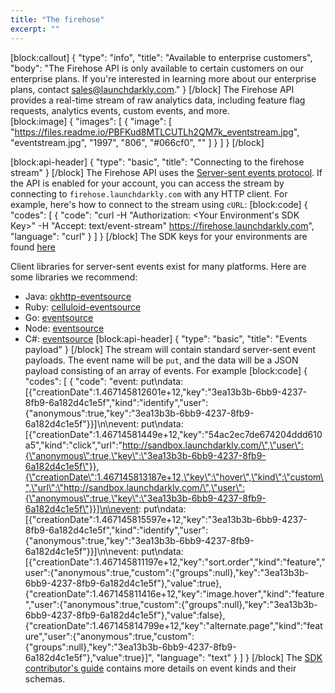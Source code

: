 ```yaml
---
title: "The firehose"
excerpt: ""
---
```

[block:callout]
{
  "type": "info",
  "title": "Available to enterprise customers",
  "body": "The Firehose API is only available to certain customers on our enterprise plans. If you're interested in learning more about our enterprise plans, contact [sales@launchdarkly.com](mailto:sales@launchdarkly.com?Subject=Firehose)."
}
[/block]
The Firehose API provides a real-time stream of raw analytics data, including feature flag requests, analytics events, custom events, and more.  
[block:image]
{
  "images": [
    {
      "image": [
        "https://files.readme.io/PBFKud8MTLCUTLh2QM7k_eventstream.jpg",
        "eventstream.jpg",
        "1997",
        "806",
        "#066cf0",
        ""
      ]
    }
  ]
}
[/block]

[block:api-header]
{
  "type": "basic",
  "title": "Connecting to the firehose stream"
}
[/block]
The Firehose API uses the [Server-sent events protocol](https://en.wikipedia.org/wiki/Server-sent_events). If the API is enabled for your account, you can access the stream by connecting to `firehose.launchdarkly.com` with any HTTP client. For example, here's how to connect to the stream using `cURL`:
[block:code]
{
  "codes": [
    {
      "code": "curl -H \"Authorization: <Your Environment's SDK Key>\" -H \"Accept: text/event-stream\" https://firehose.launchdarkly.com",
      "language": "curl"
    }
  ]
}
[/block]
The SDK keys for your environments are found [here](https://app.launchdarkly.com/settings#/projects)

Client libraries for server-sent events exist for many platforms. Here are some libraries we recommend:

* Java: [okhttp-eventsource](https://github.com/launchdarkly/okhttp-eventsource)
* Ruby: [celluloid-eventsource](https://github.com/launchdarkly/celluloid-eventsource)
* Go: [eventsource](https://github.com/launchdarkly/eventsource)
* Node: [eventsource](https://github.com/aslakhellesoy/eventsource)
* C#: [eventsource](https://github.com/launchdarkly/dotnet-eventsource)
[block:api-header]
{
  "type": "basic",
  "title": "Events payload"
}
[/block]
The stream will contain standard server-sent event payloads. The event name will be `put`, and the data will be a JSON payload consisting of an array of events. For example
[block:code]
{
  "codes": [
    {
      "code": "event: put\ndata: [{\"creationDate\":1.467145812601e+12,\"key\":\"3ea13b3b-6bb9-4237-8fb9-6a182d4c1e5f\",\"kind\":\"identify\",\"user\":{\"anonymous\":true,\"key\":\"3ea13b3b-6bb9-4237-8fb9-6a182d4c1e5f\"}}]\n\nevent: put\ndata: [{\"creationDate\":1.46714581449e+12,\"key\":\"54ac2ec7de674204ddd610a5\",\"kind\":\"click\",\"url\":\"http://sandbox.launchdarkly.com/\",\"user\":{\"anonymous\":true,\"key\":\"3ea13b3b-6bb9-4237-8fb9-6a182d4c1e5f\"}},{\"creationDate\":1.467145813187e+12,\"key\":\"hover\",\"kind\":\"custom\",\"url\":\"http://sandbox.launchdarkly.com/\",\"user\":{\"anonymous\":true,\"key\":\"3ea13b3b-6bb9-4237-8fb9-6a182d4c1e5f\"}}]\n\nevent: put\ndata: [{\"creationDate\":1.467145815597e+12,\"key\":\"3ea13b3b-6bb9-4237-8fb9-6a182d4c1e5f\",\"kind\":\"identify\",\"user\":{\"anonymous\":true,\"key\":\"3ea13b3b-6bb9-4237-8fb9-6a182d4c1e5f\"}}]\n\nevent: put\ndata: [{\"creationDate\":1.467145811197e+12,\"key\":\"sort.order\",\"kind\":\"feature\",\"user\":{\"anonymous\":true,\"custom\":{\"groups\":null},\"key\":\"3ea13b3b-6bb9-4237-8fb9-6a182d4c1e5f\"},\"value\":true},{\"creationDate\":1.467145811416e+12,\"key\":\"image.hover\",\"kind\":\"feature\",\"user\":{\"anonymous\":true,\"custom\":{\"groups\":null},\"key\":\"3ea13b3b-6bb9-4237-8fb9-6a182d4c1e5f\"},\"value\":false},{\"creationDate\":1.467145814799e+12,\"key\":\"alternate.page\",\"kind\":\"feature\",\"user\":{\"anonymous\":true,\"custom\":{\"groups\":null},\"key\":\"3ea13b3b-6bb9-4237-8fb9-6a182d4c1e5f\"},\"value\":true}]",
      "language": "text"
    }
  ]
}
[/block]
The [SDK contributor's guide](doc:sdk-contributors-guide) contains more details on event kinds and their schemas.